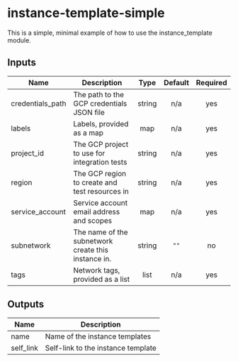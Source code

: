 # instance-template-simple

This is a simple, minimal example of how to use the instance_template module.

[^]: (autogen_docs_start)

## Inputs

| Name | Description | Type | Default | Required |
|------|-------------|:----:|:-----:|:-----:|
| credentials\_path | The path to the GCP credentials JSON file | string | n/a | yes |
| labels | Labels, provided as a map | map | n/a | yes |
| project\_id | The GCP project to use for integration tests | string | n/a | yes |
| region | The GCP region to create and test resources in | string | n/a | yes |
| service\_account | Service account email address and scopes | map | n/a | yes |
| subnetwork | The name of the subnetwork create this instance in. | string | `""` | no |
| tags | Network tags, provided as a list | list | n/a | yes |

## Outputs

| Name | Description |
|------|-------------|
| name | Name of the instance templates |
| self\_link | Self-link to the instance template |

[^]: (autogen_docs_end)